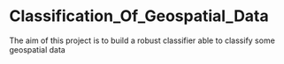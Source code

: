 # Classification_Of_Geospatial_Data
The aim of this project is to build a robust classifier able to classify some geospatial data
